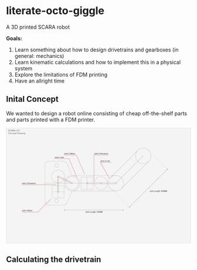 # literate-octo-giggle 

A 3D printed SCARA robot

**Goals:**
1. Learn something about how to design drivetrains and gearboxes (in general: mechanics) 
2. Learn kinematic calculations and how to implement this in a physical system 
3. Explore the limitations of FDM printing
4. Have an allright time 

## Inital Concept
We wanted to design a robot online consisting of cheap off-the-shelf parts and parts printed with a FDM printer. 

![concept_sketch](img/scara_conceptual_drivetrain.png)

## Calculating the drivetrain 
